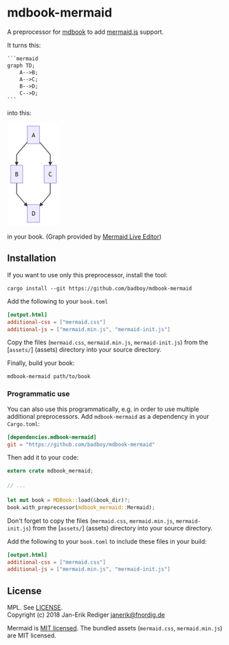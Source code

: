 # mdbook-mermaid

A preprocessor for [mdbook][] to add [mermaid.js][] support.

[mdbook]: https://github.com/rust-lang-nursery/mdBook
[mermaid.js]: https://mermaidjs.github.io/

It turns this:

~~~
```mermaid
graph TD;
    A-->B;
    A-->C;
    B-->D;
    C-->D;
```
~~~

into this:

![Simple Graph](simple-graph.png)

in your book.
(Graph provided by [Mermaid Live Editor](https://mermaidjs.github.io/mermaid-live-editor/#/view/eyJjb2RlIjoiZ3JhcGggVEQ7XG4gICAgQS0tPkI7XG4gICAgQS0tPkM7XG4gICAgQi0tPkQ7XG4gICAgQy0tPkQ7IiwibWVybWFpZCI6eyJ0aGVtZSI6ImRlZmF1bHQifX0))

## Installation

If you want to use only this preprocessor, install the tool:

```
cargo install --git https://github.com/badboy/mdbook-mermaid
```

Add the following to your `book.toml`

```toml
[output.html]
additional-css = ["mermaid.css"]
additional-js = ["mermaid.min.js", "mermaid-init.js"]
```

Copy the files (`mermaid.css`, `mermaid.min.js`, `mermaid-init.js`) from the [`assets/`] (assets) directory into your source directory.

Finally, build your book:

```
mdbook-mermaid path/to/book
```

### Programmatic use

You can also use this programmatically, e.g. in order to use multiple additional preprocessors.
Add `mdbook-mermaid` as a dependency in your `Cargo.toml`:

```toml
[dependencies.mdbook-mermaid]
git = "https://github.com/badboy/mdbook-mermaid"
```

Then add it to your code:

```rust
extern crate mdbook_mermaid;

// ...

let mut book = MDBook::load(&book_dir)?;
book.with_preprecessor(mdbook_mermaid::Mermaid);
```

Don't forget to copy the files (`mermaid.css`, `mermaid.min.js`, `mermaid-init.js`) from the [`assets/`] (assets) directory into your source directory.

Add the following to your `book.toml` to include these files in your build:

```toml
[output.html]
additional-css = ["mermaid.css"]
additional-js = ["mermaid.min.js", "mermaid-init.js"]
```




## License

MPL. See [LICENSE](LICENSE).  
Copyright (c) 2018 Jan-Erik Rediger <janerik@fnordig.de>

Mermaid is [MIT licensed](https://github.com/knsv/mermaid/blob/master/LICENSE).
The bundled assets (`mermaid.css`, `mermaid.min.js`) are MIT licensed.
